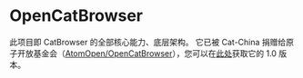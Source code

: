 # OpenCatBrowser
此项目即 CatBrowser 的全部核心能力、底层架构。
它已被 Cat-China 捐赠给原子开放基金会（[AtomOpen/OpenCatBrowser](https://github.com/AtomOpen/OpenCatBrowser/)），您可以在[此处](https://github.com/AtomOpen/OpenCatBrowser/releases/tag/1.0)获取它的 1.0 版本。
